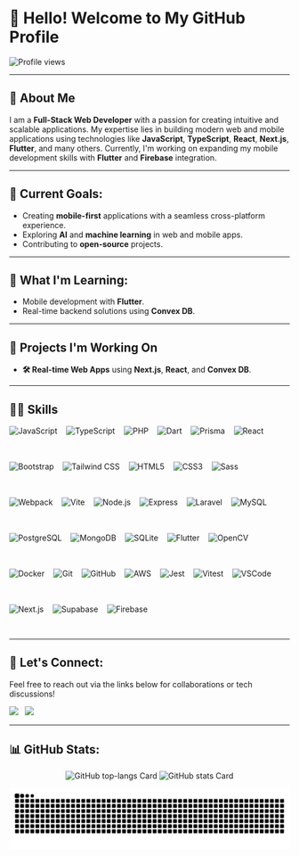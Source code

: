 # 👋 Hello! Welcome to My GitHub Profile

![Profile views](https://komarev.com/ghpvc/?username=ayemteezy&label=Profile%20views&color=0e75b6&style=fla)

---

## 🌟 About Me

I am a **Full-Stack Web Developer** with a passion for creating intuitive and scalable applications. My expertise lies in building modern web and mobile applications using technologies like **JavaScript**, **TypeScript**, **React**, **Next.js**, **Flutter**, and many others. Currently, I'm working on expanding my mobile development skills with **Flutter** and **Firebase** integration.

---

## 🎯 Current Goals:
- Creating **mobile-first** applications with a seamless cross-platform experience.
- Exploring **AI** and **machine learning** in web and mobile apps.
- Contributing to **open-source** projects.

---

## 🌱 What I'm Learning:
- Mobile development with **Flutter**.
- Real-time backend solutions using **Convex DB**.

---

## 🚀 Projects I'm Working On

- **🛠️ Real-time Web Apps** using **Next.js**, **React**, and **Convex DB**.

---



## 🧑‍💻 Skills

<div style="display: flex; flex-wrap: wrap; gap: 16px; justify-content: left;">
  <img src="https://cdn.jsdelivr.net/gh/devicons/devicon/icons/javascript/javascript-original.svg" height="48" alt="JavaScript">
  <img src="https://cdn.jsdelivr.net/gh/devicons/devicon/icons/typescript/typescript-original.svg" height="48" alt="TypeScript">
  <img src="https://cdn.jsdelivr.net/gh/devicons/devicon/icons/php/php-original.svg" height="48" alt="PHP">
  <img src="https://cdn.jsdelivr.net/gh/devicons/devicon@latest/icons/dart/dart-original.svg" height="48" alt="Dart">
  <img src="https://cdn.jsdelivr.net/gh/devicons/devicon/icons/prisma/prisma-original.svg" height="48" alt="Prisma">
  <img src="https://cdn.jsdelivr.net/gh/devicons/devicon/icons/react/react-original.svg" height="48" alt="React">
  <img src="https://cdn.jsdelivr.net/gh/devicons/devicon/icons/bootstrap/bootstrap-original.svg" height="48" alt="Bootstrap">
  <img src="https://cdn.jsdelivr.net/gh/devicons/devicon@latest/icons/tailwindcss/tailwindcss-original.svg" height="48" alt="Tailwind CSS">
  <img src="https://cdn.jsdelivr.net/gh/devicons/devicon/icons/html5/html5-original.svg" height="48" alt="HTML5">
  <img src="https://cdn.jsdelivr.net/gh/devicons/devicon/icons/css3/css3-original.svg" height="48" alt="CSS3">
  <img src="https://cdn.jsdelivr.net/gh/devicons/devicon/icons/sass/sass-original.svg" height="48" alt="Sass">
  <img src="https://cdn.jsdelivr.net/gh/devicons/devicon/icons/webpack/webpack-original.svg" height="48" alt="Webpack">
  <img src="https://cdn.jsdelivr.net/gh/devicons/devicon@latest/icons/vitejs/vitejs-original.svg" height="48" alt="Vite">
  <img src="https://cdn.jsdelivr.net/gh/devicons/devicon/icons/nodejs/nodejs-original.svg" height="48" alt="Node.js">
  <img src="https://cdn.jsdelivr.net/gh/devicons/devicon/icons/express/express-original.svg" height="48" alt="Express">
  <img src="https://cdn.jsdelivr.net/gh/devicons/devicon@latest/icons/laravel/laravel-original.svg" height="48" alt="Laravel">
  <img src="https://cdn.jsdelivr.net/gh/devicons/devicon/icons/mysql/mysql-original.svg" height="48" alt="MySQL">
  <img src="https://cdn.jsdelivr.net/gh/devicons/devicon/icons/postgresql/postgresql-original.svg" height="48" alt="PostgreSQL">
  <img src="https://cdn.jsdelivr.net/gh/devicons/devicon/icons/mongodb/mongodb-original.svg" height="48" alt="MongoDB">
  <img src="https://cdn.jsdelivr.net/gh/devicons/devicon/icons/sqlite/sqlite-original.svg" height="48" alt="SQLite">
  <img src="https://cdn.jsdelivr.net/gh/devicons/devicon/icons/flutter/flutter-original.svg" height="48" alt="Flutter">
  <img src="https://cdn.jsdelivr.net/gh/devicons/devicon@latest/icons/opencv/opencv-original.svg" height="48" alt="OpenCV">
  <img src="https://cdn.jsdelivr.net/gh/devicons/devicon/icons/docker/docker-original.svg" height="48" alt="Docker">
  <img src="https://cdn.jsdelivr.net/gh/devicons/devicon/icons/git/git-original.svg" height="48" alt="Git">
  <img src="https://cdn.jsdelivr.net/gh/devicons/devicon/icons/github/github-original.svg" height="48" alt="GitHub">
  <img src="https://cdn.jsdelivr.net/gh/devicons/devicon@latest/icons/amazonwebservices/amazonwebservices-original-wordmark.svg" height="48" alt="AWS">
  <img src="https://cdn.jsdelivr.net/gh/devicons/devicon/icons/jest/jest-plain.svg" height="48" alt="Jest">
  <img src="https://cdn.jsdelivr.net/gh/devicons/devicon@latest/icons/vitest/vitest-original.svg" height="48" alt="Vitest">
  <img src="https://cdn.jsdelivr.net/gh/devicons/devicon@latest/icons/vscode/vscode-original.svg" height="48" alt="VSCode">
  <img src="https://cdn.jsdelivr.net/gh/devicons/devicon/icons/nextjs/nextjs-original.svg" height="48" alt="Next.js">
  <img src="https://cdn.jsdelivr.net/gh/devicons/devicon@latest/icons/supabase/supabase-original.svg" height="48" alt="Supabase">
  <img src="https://cdn.jsdelivr.net/gh/devicons/devicon/icons/firebase/firebase-plain.svg" height="48" alt="Firebase">
</div>

---

## 💬 Let's Connect:
Feel free to reach out via the links below for collaborations or tech discussions!

<p align="left"><a href="https://github.com/ayemteezy" target="_blank"><img src="https://img.shields.io/badge/GitHub-100000?style=for-the-badge&logo=github&logoColor=white" height="28" style="margin-right: 8px"></a> <a href="https://www.linkedin.com/in/laurence-lester-cariño" target="_blank"><img src="https://img.shields.io/badge/LinkedIn-0077B5?style=for-the-badge&logo=linkedin&logoColor=white" height="28" style="margin-right: 8px"></a></p>

---

## 📊 GitHub Stats:

<div align="center">
  <img width="51%" src="https://github-readme-stats.vercel.app/api/top-langs?username=ayemteezy&theme=catppuccin_mocha&hide_title=false&layout=compact&langs_count=6&hide_progress=false&card_width=400&hide_border=true" alt="GitHub top-langs Card" />
  <img width="48%" src="https://github-readme-stats.vercel.app/api?username=ayemteezy&theme=catppuccin_mocha&hide_title=false&hide_rank=false&show_icons=false&include_all_commits=false&count_private=true&line_height=23&hide_border=true&border_radius=2" alt="GitHub stats Card" />
</div>

![Snake Animation](https://raw.githubusercontent.com/krtcrvy/krtcrvy/output/snake.svg)
